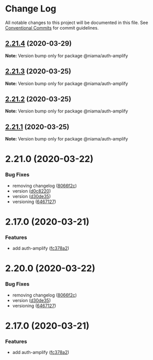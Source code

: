 # Change Log

All notable changes to this project will be documented in this file.
See [Conventional Commits](https://conventionalcommits.org) for commit guidelines.

## [2.21.4](https://github.com/niama-strategies/niama/compare/@niama/auth-amplify@2.21.3...@niama/auth-amplify@2.21.4) (2020-03-29)

**Note:** Version bump only for package @niama/auth-amplify





## [2.21.3](https://github.com/niama-strategies/niama/compare/@niama/auth-amplify@2.21.2...@niama/auth-amplify@2.21.3) (2020-03-25)

**Note:** Version bump only for package @niama/auth-amplify





## [2.21.2](https://github.com/niama-strategies/niama/compare/@niama/auth-amplify@2.21.1...@niama/auth-amplify@2.21.2) (2020-03-25)

**Note:** Version bump only for package @niama/auth-amplify





## [2.21.1](https://github.com/niama-strategies/niama/compare/@niama/auth-amplify@2.21.0...@niama/auth-amplify@2.21.1) (2020-03-25)

**Note:** Version bump only for package @niama/auth-amplify





# 2.21.0 (2020-03-22)


### Bug Fixes

* removing changelog ([8066f2c](https://github.com/niama-strategies/niama/commit/8066f2c143a8e93600d5dab4ab313501e81f7a82))
* version ([d0c8220](https://github.com/niama-strategies/niama/commit/d0c822081680fe0106ebe9b8dd30ce769d102759))
* version ([d30de35](https://github.com/niama-strategies/niama/commit/d30de355da29ccd03916cddcd532e543e5906d0d))
* versioning ([6467127](https://github.com/niama-strategies/niama/commit/6467127550c6c1bfbc0d43ab4d83906695d9d732))



# 2.17.0 (2020-03-21)


### Features

* add auth-amplify ([fc378a2](https://github.com/niama-strategies/niama/commit/fc378a2f303f8befc2fe441fc37799bc4cbf2f71))





# 2.20.0 (2020-03-22)


### Bug Fixes

* removing changelog ([8066f2c](https://github.com/niama-strategies/niama/commit/8066f2c143a8e93600d5dab4ab313501e81f7a82))
* version ([d30de35](https://github.com/niama-strategies/niama/commit/d30de355da29ccd03916cddcd532e543e5906d0d))
* versioning ([6467127](https://github.com/niama-strategies/niama/commit/6467127550c6c1bfbc0d43ab4d83906695d9d732))



# 2.17.0 (2020-03-21)


### Features

* add auth-amplify ([fc378a2](https://github.com/niama-strategies/niama/commit/fc378a2f303f8befc2fe441fc37799bc4cbf2f71))
